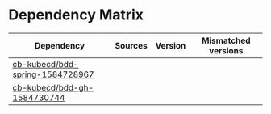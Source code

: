 # Dependency Matrix

Dependency | Sources | Version | Mismatched versions
---------- | ------- | ------- | -------------------
[cb-kubecd/bdd-spring-1584728967](https://github.com/cb-kubecd/bdd-spring-1584728967.git) |  | []() | 
[cb-kubecd/bdd-gh-1584730744](https://github.com/cb-kubecd/bdd-gh-1584730744.git) |  | []() | 

